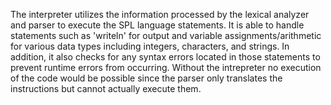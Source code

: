The interpreter utilizes the information processed by the lexical analyzer and parser to execute the SPL language statements. It is able to handle statements such as 'writeln' for output and variable assignments/arithmetic for various data types including integers, characters, and strings. In addition, it also checks for any syntax errors located in those statements to prevent runtime errors from occurring. Without the intrepreter no execution of the code would be possible since the parser only translates the instructions but cannot actually execute them.
